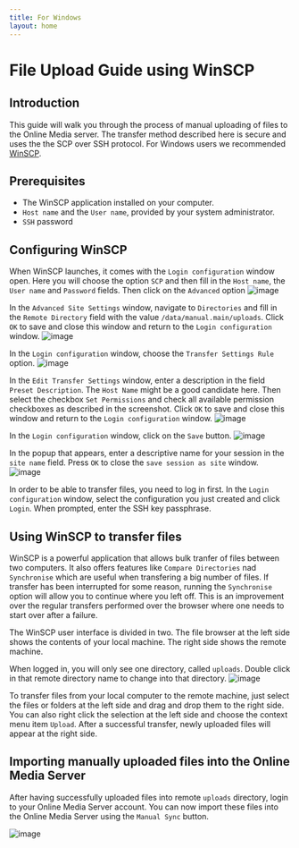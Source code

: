 ```yaml
---
title: For Windows
layout: home
---
```


# File Upload Guide using WinSCP

## Introduction
This guide will walk you through the process of manual uploading of files to the Online Media server. The transfer method   described here is secure and uses the the SCP over SSH protocol. For Windows users we recommended [WinSCP](https://winscp.net/).

## Prerequisites
- The WinSCP application installed on your computer.
- `Host name` and the `User name`, provided by your system administrator.
- `SSH` password

## Configuring WinSCP
When WinSCP launches, it comes with the `Login configuration` window open. Here you will choose the option `SCP` and then fill in the `Host name`,  the `User name` and  `Password` fields. Then click on the `Advanced` option
![image](login-window.png)

In the `Advanced Site Settings` window, navigate to `Directories` and fill in the `Remote Directory` field with the value `/data/manual.main/uploads`. Click `OK` to save and close this window and return to the `Login configuration` window.
![image](remote-directory-name.png)

In the `Login configuration` window, choose the `Transfer Settings Rule` option.
![image](transfer-settings.png)

In the `Edit Transfer Settings` window, enter a description in the field `Preset Description`. The `Host Name` might be a good candidate here.
Then select the checkbox `Set Permissions` and check all available permission checkboxes as described in the screenshot.
Click `OK` to save and close this window and return to the `Login configuration` window.
![image](transfer-settings-edit.png)

In the `Login configuration` window, click on the `Save` button.
![image](save-session2.png)

In the popup that appears, enter a descriptive name for your session in the `site name` field. Press `OK` to close the `save session as site` window.
![image](save-session.png)

In order to be able to transfer files, you need to log in first. In the `Login configuration` window, select the configuration you just created and click `Login`. When prompted, enter the SSH key passphrase.

## Using WinSCP to transfer files
WinSCP is a powerful application that allows bulk tranfer of files between two computers. It also offers features like `Compare Directories` nad `Synchronise` which are useful when transfering a big number of files. If transfer has been interrupted for some reason, running the `Synchronise` option will allow you to continue where you left off. This is an improvement over the regular transfers performed over the browser where one needs to start over after a failure.

The WinSCP user interface is divided in two. The file browser at the left side shows the contents of your local machine. The right side shows the remote machine. 

When logged in, you will only see one directory, called `uploads`. Double click in that remote directory name to change into that directory. 
![image](remote-upload-dir.png)

To transfer files from your local computer to the remote machine, just select the files or folders at the left side and drag and drop them to the right side. You can also right click the selection at the left side and choose the context menu item `Upload`. After a successful transfer, newly uploaded files will appear at the right side.

## Importing manually uploaded files into the Online Media Server
After having successfully uploaded files into remote `uploads` directory, login to your Online Media Server account. You can now import these files into the Online Media Server using the `Manual Sync` button. 

![image](sync-manual-button.png)
